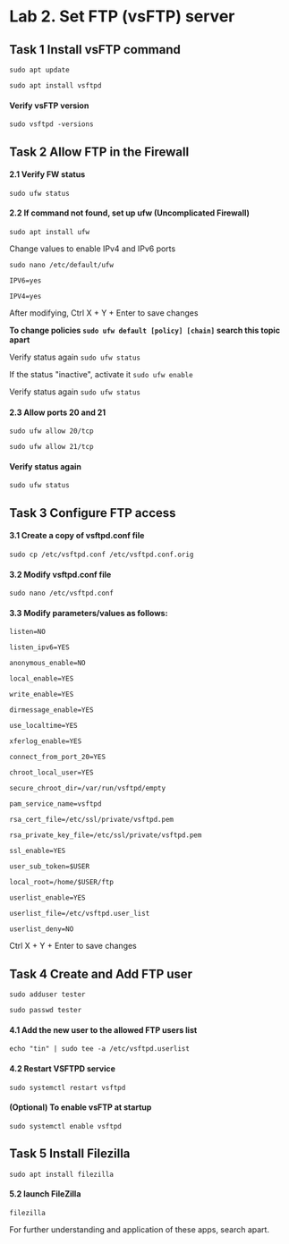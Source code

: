 
# Lab 2. Set FTP (vsFTP) server
## Task 1 Install vsFTP command

``sudo apt update`` 

``sudo apt install vsftpd``

#### Verify vsFTP version 

``sudo vsftpd -versions``

## Task 2 Allow FTP in the Firewall

#### 2.1 Verify FW status

``sudo ufw status``

#### 2.2 If command not found, set up ufw (Uncomplicated Firewall)

``sudo apt install ufw``

Change values to enable IPv4 and IPv6 ports

``sudo nano /etc/default/ufw``

``IPV6=yes``

``IPV4=yes``

After modifying, Ctrl X + Y + Enter to save changes

**To change policies ``sudo ufw default [policy] [chain]`` search this topic apart**

Verify status again ``sudo ufw status``

If the status "inactive", activate it ``sudo ufw enable``

Verify status again ``sudo ufw status``

#### 2.3 Allow ports 20 and 21

``sudo ufw allow 20/tcp``

``sudo ufw allow 21/tcp``

#### Verify status again

``sudo ufw status``

## Task 3 Configure FTP access

#### 3.1 Create a copy of vsftpd.conf file

``sudo cp /etc/vsftpd.conf /etc/vsftpd.conf.orig``

#### 3.2 Modify vsftpd.conf file

``sudo nano /etc/vsftpd.conf``

#### 3.3 Modify parameters/values as follows:

``listen=NO``

``listen_ipv6=YES``

``anonymous_enable=NO``

``local_enable=YES``

``write_enable=YES``

``dirmessage_enable=YES``

``use_localtime=YES``

``xferlog_enable=YES``

``connect_from_port_20=YES``

``chroot_local_user=YES``

``secure_chroot_dir=/var/run/vsftpd/empty``

``pam_service_name=vsftpd``

``rsa_cert_file=/etc/ssl/private/vsftpd.pem``

``rsa_private_key_file=/etc/ssl/private/vsftpd.pem``

``ssl_enable=YES``

``user_sub_token=$USER``

``local_root=/home/$USER/ftp``

``userlist_enable=YES``

``userlist_file=/etc/vsftpd.user_list``

``userlist_deny=NO``

Ctrl X + Y + Enter to save changes

## Task 4 Create and Add FTP user

``sudo adduser tester``

``sudo passwd tester``

#### 4.1 Add the new user to the allowed FTP users list

``echo "tin" | sudo tee -a /etc/vsftpd.userlist``

#### 4.2 Restart VSFTPD service

``sudo systemctl restart vsftpd``

#### (Optional) To enable vsFTP at startup

``sudo systemctl enable vsftpd``

## Task 5 Install Filezilla

``sudo apt install filezilla``

#### 5.2 launch FileZilla

``filezilla``

For further understanding and application of these apps, search apart.
